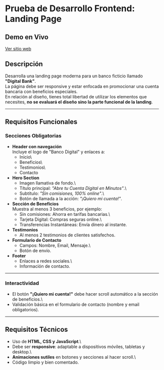 # Prueba de Desarrollo Frontend: Landing Page

## Demo en Vivo
[Ver sitio web](https://digital-bank-deloitte.vercel.app/)

## Descripción

Desarrolla una landing page moderna para un banco ficticio llamado
**"Digital Bank"**.\
La página debe ser responsive y estar enfocada en promocionar una cuenta
bancaria con beneficios especiales.\
En relación al diseño, tienes total libertad de utilizar los elementos
que necesites, **no se evaluará el diseño sino la parte funcional de la
landing**.

------------------------------------------------------------------------

## Requisitos Funcionales

### Secciones Obligatorias

-   **Header con navegación**\
    Incluye el logo de "Banco Digital" y enlaces a:
    -   Inicio\
    -   Beneficios\
    -   Testimonios\
    -   Contacto
-   **Hero Section**
    -   Imagen llamativa de fondo.\
    -   Título principal: *"Abre tu Cuenta Digital en Minutos"*.\
    -   Subtítulo: *"Sin comisiones, 100% online"*.\
    -   Botón de llamada a la acción: *"¡Quiero mi cuenta!"*.
-   **Sección de Beneficios**\
    Muestra al menos 3 beneficios, por ejemplo:
    -   Sin comisiones: Ahorra en tarifas bancarias.\
    -   Tarjeta Digital: Compras seguras online.\
    -   Transferencias Instantáneas: Envía dinero al instante.
-   **Testimonios**
    -   Al menos 2 testimonios de clientes satisfechos.
-   **Formulario de Contacto**
    -   Campos: Nombre, Email, Mensaje.\
    -   Botón de envío.
-   **Footer**
    -   Enlaces a redes sociales.\
    -   Información de contacto.

------------------------------------------------------------------------

### Interactividad

-   El botón **"¡Quiero mi cuenta!"** debe hacer scroll automático a la
    sección de beneficios.\
-   Validación básica en el formulario de contacto (nombre y email
    obligatorios).

------------------------------------------------------------------------

## Requisitos Técnicos

-   Uso de **HTML, CSS y JavaScript**.\
-   Debe ser **responsive**: adaptable a dispositivos móviles, tabletas
    y desktop.\
-   **Animaciones sutiles** en botones y secciones al hacer scroll.\
-   Código limpio y bien comentado.


